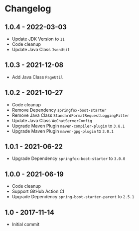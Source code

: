 # Changelog

## 1.0.4 - 2022-03-03

- Update JDK Version to `11`
- Code cleanup
- Update Java Class `JsonUtil`

## 1.0.3 - 2021-12-08

- Add Java Class `PageUtil`

## 1.0.2 - 2021-10-27

- Code cleanup
- Remove Dependency `springfox-boot-starter`
- Remove Java Class `StandardFormatRequestLoggingFilter`
- Update Java Class `WeChatServerConfig`
- Upgrade Maven Plugin `maven-compiler-plugin` to `3.8.1`
- Upgrade Maven Plugin `maven-gpg-plugin` to `3.0.1`

## 1.0.1 - 2021-06-22

- Upgrade Dependency `springfox-boot-starter` to `3.0.0`

## 1.0.0 - 2021-06-19

- Code cleanup
- Support GitHub Action CI
- Upgrade Dependency `spring-boot-starter-parent` to `2.5.1`

## 1.0 - 2017-11-14

- Initial commit